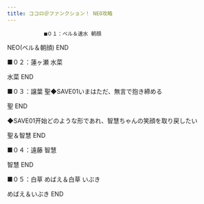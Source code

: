 ```yaml
---
title: ココロ＠ファンクション！ NEO攻略
---
```


                ■０１：ベル＆速水 朝顔

NEO(ベル＆朝顔) END

■０２：蓮ヶ瀬 水菜

水菜 END

■０３：譲葉 聖◆SAVE01いまはただ、無言で抱き締める

聖 END

◆SAVE01开始どのような形であれ、智慧ちゃんの笑顔を取り戻したい

聖＆智慧 END

■０４：遠藤 智慧

智慧 END

■０５：白草 めばえ＆白草 いぶき

めばえ＆いぶき END
              
